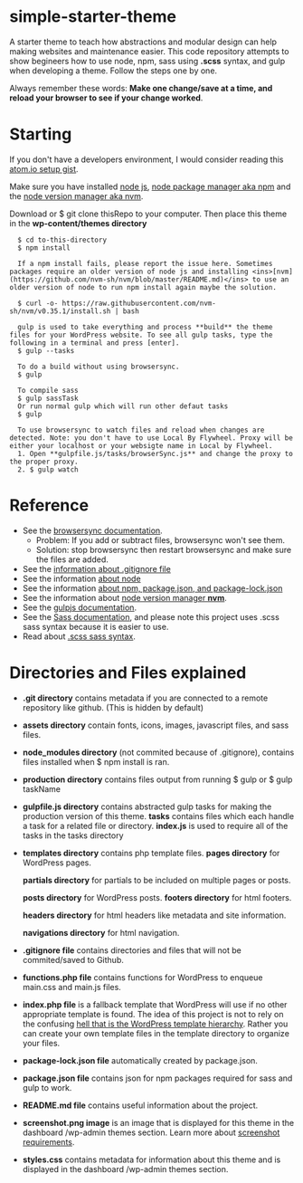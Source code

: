 # simple-starter-theme

  A starter theme to teach how abstractions and modular design can help making websites and maintenance easier. This code repository attempts to show begineers how to use node, npm, sass using **.scss** syntax, and gulp when developing a theme. Follow the steps one by one.

  Always remember these words: **Make one change/save at a time, and reload your browser to see if your change worked**.

# Starting

If you don't have a developers environment, I would consider reading this <ins>[atom.io setup gist](https://gist.github.com/max-cmoa/a16bf224d1b6672bea030e7196d26a22)</ins>.

Make sure you have installed <ins>[node js](https://nodejs.org/en/download/)</ins>, <ins>[node package manager aka npm](https://docs.npmjs.com/cli/install)</ins> and the <ins>[node version manager aka nvm](https://github.com/nvm-sh/nvm/blob/master/README.md)</ins>.

Download or $ git clone thisRepo to your computer. Then place this theme in the **wp-content/themes directory**

      $ cd to-this-directory
      $ npm install

      If a npm install fails, please report the issue here. Sometimes packages require an older version of node js and installing <ins>[nvm](https://github.com/nvm-sh/nvm/blob/master/README.md)</ins> to use an older version of node to run npm install again maybe the solution.

      $ curl -o- https://raw.githubusercontent.com/nvm-sh/nvm/v0.35.1/install.sh | bash

      gulp is used to take everything and process **build** the theme files for your WordPress website. To see all gulp tasks, type the following in a terminal and press [enter].
      $ gulp --tasks

      To do a build without using browsersync.
      $ gulp

      To compile sass
      $ gulp sassTask
      Or run normal gulp which will run other defaut tasks
      $ gulp

      To use browsersync to watch files and reload when changes are detected. Note: you don't have to use Local By Flywheel. Proxy will be either your localhost or your websigte name in Local by Flywheel.
      1. Open **gulpfile.js/tasks/browserSync.js** and change the proxy to the proper proxy.
      2. $ gulp watch

# Reference
  * See the <ins>[browsersync documentation](https://www.browsersync.io/docs/api#api-init)</ins>.
     * Problem: If you add or subtract files, browsersync won't see them.
     * Solution: stop browsersync then restart browsersync and make sure the files are added.
  * See the <ins>[information about .gitignore file](https://help.github.com/en/github/using-git/ignoring-files)</ins>
  * See the information <ins>[about node](https://www.w3schools.com/nodejs/)</ins>
  * See the information <ins>[about npm, package.json, and package-lock.json](https://nodesource.com/blog/an-absolute-beginners-guide-to-using-npm/)</ins>
  * See the information about <ins>[node version manager **nvm**](https://www.keycdn.com/blog/node-version-manager)</ins>.
  * See the <ins>[gulpjs documentation](https://gulpjs.com/docs/en/getting-started/quick-start)</ins>.
  * See the <ins>[Sass documentation](https://sass-lang.com/guide)</ins>, and please note this project uses .scss sass syntax because it is easier to use.
   * Read about <ins>[.scss sass syntax](https://sass-lang.com/documentation/syntax)</ins>.

# Directories and Files explained

  * **.git directory** contains metadata if you are connected to a remote repository like github. (This is hidden by default)

  * **assets directory** contain fonts, icons, images, javascript files, and sass files.

  * **node_modules directory** (not commited because of .gitignore), contains files installed when $ npm install is ran.

  * **production directory** contains files output from running $ gulp or $ gulp taskName

  * **gulpfile.js directory** contains abstracted gulp tasks for making the production version of this theme.
     **tasks** contains files which each handle a task for a related file or directory.
    **index.js** is used to require all of the tasks in the tasks directory

  * **templates directory** contains php template files.
      **pages directory** for WordPress pages.

      **partials directory** for partials to be included on multiple pages or posts.

      **posts directory** for WordPress posts.
        **footers directory** for html footers.

       **headers directory** for html headers like metadata and site information.

       **navigations directory** for html navigation.

  * **.gitignore file** contains directories and files that will not be commited/saved to Github.

  * **functions.php file** contains functions for WordPress to enqueue main.css and main.js files.

  * **index.php file** is a fallback template that WordPress will use if no other appropriate template is found. The idea of this project is not to rely on the confusing <ins>[hell that is the WordPress template hierarchy](https://wphierarchy.com)</ins>. Rather you can create your own template files in the template directory to organize your files.

  * **package-lock.json file** automatically created by package.json.

  * **package.json file** contains json for npm packages required for sass and gulp to work.

  * **README.md file** contains useful information about the project.

  * **screenshot.png image** is an image that is displayed for this theme in the dashboard /wp-admin themes section. Learn more about <ins>[screenshot requirements](https://wpism.com/wordpress-theme-screenshot/)</ins>.

  * **styles.css** contains metadata for information about this theme and is displayed in the dashboard /wp-admin themes section.
